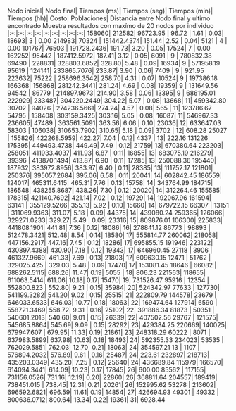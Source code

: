 Nodo inicial|  Nodo final|  Tiempos (ms)|  Tiempos (seg)|  Tiempos (min)|  Tiempos (hh)|  Costo|  Poblaciones|  Distancia entre Nodo final y ultimo encontrado
Muestra resultados con maxímo de 20 nodos por individuo
|:-:|:-:|:-:|:-:|:-:|:-:|:-:|:-:|:-:|
158060|  212582|  96723.95   |  96.72 |  1.61 |  0.03|  18693|  3 |  0.00
214983|  70324 |  151442.4374|  151.44|  2.52 |  0.04|  5121 |  4 |  0.00
101767|  76503 |  191728.2436|  191.73|  3.20 |  0.05|  17524|  7 |  0.00
162252|  95442 |  187412.5972|  187.41|  3.12 |  0.05|  6091 |  9 |  780832.38
69490 |  228831|  328803.6852|  328.80|  5.48 |  0.09|  16934|  9 |  571958.19
95619 |  124141|  233865.7076|  233.87|  3.90 |  0.06|  7409 |  9 |  921.95
223632|  75222 |  258696.3542|  258.70|  4.31 |  0.07|  10524|  9 |  197386.18
166368|  156868|  281242.3441|  281.24|  4.69 |  0.08|  19359|  9 |  131649.56
94542 |  86779 |  214897.9673|  214.90|  3.58 |  0.06|  13395|  9 |  686195.01
222929|  233487|  304220.2449|  304.22|  5.07 |  0.08|  13668|  11|  459342.80
30702 |  94026 |  274236.5661|  274.24|  4.57 |  0.08|  565  |  11|  123786.67
54795 |  158408|  303159.3425|  303.16|  5.05 |  0.08|  16087|  11|  546967.33
236605|  47489 |  363561.5091|  363.56|  6.06 |  0.10|  23036|  12|  633647.03
58303 |  106038|  310653.7902|  310.65|  5.18 |  0.09|  3702 |  12|  608.28
25027 |  155826|  422268.5959|  422.27|  7.04 |  0.12|  4337 |  13|  222.16
131226|  175395|  449493.4738|  449.49|  7.49 |  0.12|  21759|  13|  670380.64
223203|  258051|  411933.4037|  411.93|  6.87 |  0.11|  16855|  13|  683075.19
216279|  39396 |  413870.1494|  413.87|  6.90 |  0.11|  17285|  13|  250088.36
195440|  187932|  383972.8956|  383.97|  6.40 |  0.11|  28385|  13|  111752.17
121801|  250376|  395057.2684|  395.06|  6.58 |  0.11|  20041|  14|  602842.45
186559|  124017|  465311.6415|  465.31|  7.76 |  0.13|  15758|  14|  343764.99
184715|  186548|  438255.8687|  438.26|  7.30 |  0.12|  20020|  14|  312264.46
155585|  178315|  421140.7692|  421.14|  7.02 |  0.12|  19729|  14|  192067.96
161594|  63141 |  355129.5266|  355.13|  5.92 |  0.10|  15660|  14|  679722.15
66307 |  13151 |  311069.9363|  311.07|  5.18 |  0.09|  44375|  14|  439080.24
259365|  126066|  329271.0233|  329.27|  5.49 |  0.09|  23316|  15|  809876.01
106300|  225833|  441808.1901|  441.81|  7.36 |  0.12|  18086|  16|  278841.12
86773 |  98893 |  512478.3421|  512.48|  8.54 |  0.14|  18580|  17|  555814.77
260062|  218058|  447156.2917|  447.16|  7.45 |  0.12|  18286|  17|  695855.15
191946|  223122|  430897.4388|  430.90|  7.18 |  0.12|  19343|  17|  646960.45
27118 |  3906  |  461327.9669|  461.33|  7.69 |  0.13|  21803|  17|  609630.15
12471 |  51762 |  329025.425 |  329.03|  5.48 |  0.09|  17470|  17|  153081.45
18646 |  66082 |  688262.5115|  688.26|  11.47|  0.19|  5055 |  18|  806.23
221563|  118655|  611063.5414|  611.06|  10.18|  0.17|  15470|  19|  731526.47
95916 |  12354 |  552800.823 |  552.80|  9.21 |  0.15|  35984|  20|  524342.97
77633 |  127730|  541199.3282|  541.20|  9.02 |  0.15|  25515|  21|  222809.79
144578|  23679 |  646033.6533|  646.03|  10.77|  0.18|  18063|  22|  169474.64
127914|  6590  |  558721.3469|  558.72|  9.31 |  0.16|  25102|  22|  391886.34
81873 |  50351 |  540601.2013|  540.60|  9.01 |  0.15|  26339|  22|  407502.56
29767 |  121575|  545685.8864|  545.69|  9.09 |  0.15|  28292|  23|  429384.25
220669|  140025|  679947.607 |  679.95|  11.33|  0.19|  21861|  23|  248318.29
60222 |  8071  |  637983.5899|  637.98|  10.63|  0.18|  18493|  24|  592355.33
234023|  53535 |  762029.5851|  762.03|  12.70|  0.21|  18063|  24|  354597.21
13    |  1107  |  576894.2032|  576.89|  9.61 |  0.16|  25487|  24|  223.61
232897|  218713|  435203.0349|  435.20|  7.25 |  0.12|  25640|  24|  436689.84
115979|  166570|  614094.3441|  614.09|  10.23|  0.17|  17845|  26|  600.00
85562 |  117155|  731156.0526|  731.16|  12.19|  0.20|  22860|  26|  368811.64
204557|  189419|  738451.015 |  738.45|  12.31|  0.21|  20261|  26|  152995.62
53278 |  213602|  696592.6821|  696.59|  11.61|  0.19|  14854|  27|  426694.93
49301 |  49332 |  800636.0712|  800.64|  13.34|  0.22|  19361|  31|  6928.44